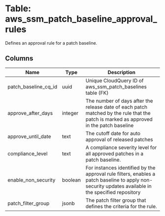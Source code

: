 
# Table: aws_ssm_patch_baseline_approval_rules
Defines an approval rule for a patch baseline.
## Columns
| Name        | Type           | Description  |
| ------------- | ------------- | -----  |
|patch_baseline_cq_id|uuid|Unique CloudQuery ID of aws_ssm_patch_baselines table (FK)|
|approve_after_days|integer|The number of days after the release date of each patch matched by the rule that the patch is marked as approved in the patch baseline|
|approve_until_date|text|The cutoff date for auto approval of released patches|
|compliance_level|text|A compliance severity level for all approved patches in a patch baseline.|
|enable_non_security|boolean|For instances identified by the approval rule filters, enables a patch baseline to apply non-security updates available in the specified repository|
|patch_filter_group|jsonb|The patch filter group that defines the criteria for the rule.|
